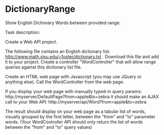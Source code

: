 # DictionaryRange
 Show English Dictionary Words between provided range.
 
 Task description:
 
 Create a Web API project.
 
The following file contains an English dictionary list: http://www.math.sjsu.edu/~foster/dictionary.txt .
Download this file and add it to your project.
Create a controller "WordController" that will allow range queries against this dictionary list file.
 
Create an HTML web page with Javascript (you may use JQuery or anything else). 
Call the WordController from the web page.
 
If you display your web page with manually typed-in query params:
http://myserver/DefaultPage?from=apple&to=zebra
it should make an AJAX call to your Web API: 
http://myserver/api/Word?from=apple&to=zebra
 
The result should display on your web page as a tabular list of words, visually grouped by the first letter, between the "from" and "to" parameter words.
(Your WordController API should only return the list of words between the "from" and "to" query values)
